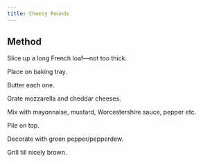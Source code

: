 ```yaml
---
title: Cheesy Rounds
---
```


## Method

Slice up a long French loaf—not too thick.

Place on baking tray.

Butter each one.

Grate mozzarella and cheddar cheeses.

Mix with mayonnaise, mustard, Worcestershire sauce, pepper etc.

Pile on top.

Decorate with green pepper/pepperdew.

Grill till nicely brown.
